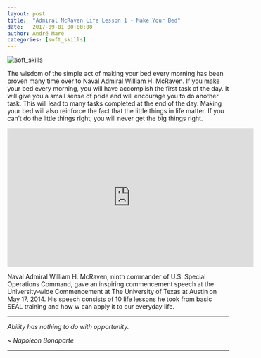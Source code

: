 ```yaml
---
layout: post
title:  "Admiral McRaven Life Lesson 1 - Make Your Bed"
date:   2017-09-01 00:00:00
author: André Maré
categories: [soft_skills]
---
```


![soft_skills]({{site.url}}/images/blog_header/72436006_m.jpg)

The wisdom of the simple act of making your bed every morning has been proven many time over to Naval Admiral William H. McRaven. If you make your bed every morning, you will have accomplish the first task of the day. It will give you a small sense of pride and will encourage you to do another task. This will lead to many tasks completed at the end of the day. Making your bed will also reinforce the fact that the little things in life matter. If you can’t do the little things right, you will never get the big things right.

<!--more-->

<p align="center"><iframe width="560" height="315" src="https://www.youtube.com/embed/jflUvxQLkgs" frameborder="0" allowfullscreen></iframe></p>

Naval Admiral William H. McRaven, ninth commander of U.S. Special Operations Command, gave an inspiring commencement speech at the University-wide Commencement at The University of Texas at Austin on May 17, 2014. His speech consists of 10 life lessons he took from basic SEAL training and how w can apply it to our everyday life.

<hr />

*Ability has nothing to do with opportunity.*

*~ Napoleon Bonaparte*

<hr />